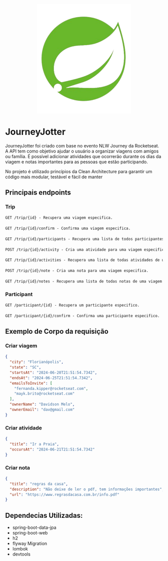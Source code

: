 <div align="center">
  <a><img src="logo.png" width="300" alt="logo" /></a>
</div>

# JourneyJotter

JourneyJotter foi criado com base no evento NLW Journey da Rocketseat. A API tem como objetivo ajudar o usuário a organizar viagens com amigos ou família. É possível adicionar atividades que ocorrerão durante os dias da viagem e notas importantes para as pessoas que estão participando.

No projeto é utilizado princípios da Clean Architecture para garantir um código mais modular, testável e fácil de manter

## Principais endpoints

### Trip

```markdown
GET /trip/{id} - Recupera uma viagem especifica.

GET /trip/{id}/confirm - Confirma uma viagem especifica.

GET /trip/{id}/participants - Recupera uma lista de todos participantes de viagem especifica.

POST /trip/{id}/activity - Cria uma atividade para uma viagem especifica.

GET /trip/{id}/activities - Recupera uma lista de todas atividades de uma viagem especifica.

POST /trip/{id}/note - Cria uma nota para uma viagem especifica.

GET /trip/{id}/notes - Recupera uma lista de todas notas de uma viagem especifica.
```

### Participant

```markdown
GET /participant/{id} - Recupera um participante especifico.

GET /participant/{id}/confirm - Confirma uma participante especifico.
```

## Exemplo de Corpo da requisição

### Criar viagem

```json
{
  "city": "Florianópolis",
  "state": "SC",
  "startsAt": "2024-06-20T21:51:54.7342",
  "endsAt": "2024-06-25T21:51:54.7342",
  "emailsToInvite": [
    "fernanda.kipper@rocketseat.com",
    "mayk.brito@rocketseat.com"
  ],
  "ownerName": "Davidson Melo",
  "ownerEmail": "dav@gmail.com"
}
```

### Criar atividade

```json
{
  "title": "Ir a Praia",
  "occursAt": "2024-06-21T21:51:54.7342"
}
```

### Criar nota

```json
{
  "title": "regras da casa",
  "description": "Não deixe de ler o pdf, tem informações importantes",
  "url": "https://www.regrasdacasa.com.br/info.pdf"
}
```

## Dependecias Utilizadas:

- spring-boot-data-jpa
- spring-boot-web
- h2
- flyway Migration
- lombok
- devtools
